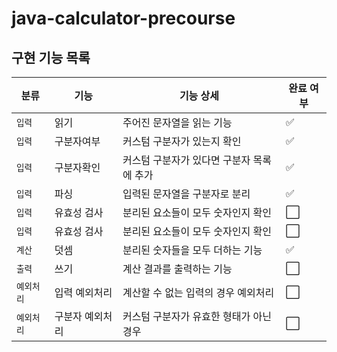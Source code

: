 # java-calculator-precourse

## 구현 기능 목록
| 분류     | 기능       | 기능 상세                   | 완료 여부                |
|--------|----------|-------------------------|----------------------|
| `입력`   | 읽기       | 주어진 문자열을 읽는 기능          | :white_check_mark: |
| `입력`   | 구분자여부    | 커스텀 구분자가 있는지 확인         | :white_check_mark: |
| `입력`   | 구분자확인    | 커스텀 구분자가 있다면 구분자 목록에 추가 | :white_check_mark: |
| `입력`   | 파싱       | 입력된 문자열을 구분자로 분리        | :white_check_mark: |
| `입력`   | 유효성 검사   | 분리된 요소들이 모두 숫자인지 확인     | :white_large_square: |
| `입력`   | 유효성 검사   | 분리된 요소들이 모두 숫자인지 확인     | :white_large_square: |
| `계산`   | 덧셈       | 분리된 숫자들을 모두 더하는 기능      | :white_check_mark: |
| `출력`   | 쓰기       | 계산 결과를 출력하는 기능          | :white_large_square: |
| `예외처리` | 입력 예외처리  | 계산할 수 없는 입력의 경우 예외처리    | :white_large_square: |
| `예외처리` | 구분자 예외처리 | 커스텀 구분자가 유효한 형태가 아닌 경우  | :white_large_square: |